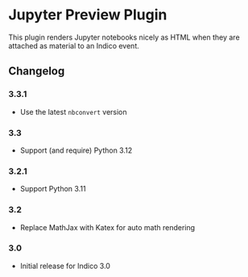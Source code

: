 # Jupyter Preview Plugin

This plugin renders Jupyter notebooks nicely as HTML when they are attached as
material to an Indico event.

## Changelog

### 3.3.1

- Use the latest `nbconvert` version

### 3.3

- Support (and require) Python 3.12

### 3.2.1

- Support Python 3.11

### 3.2

- Replace MathJax with Katex for auto math rendering

### 3.0

- Initial release for Indico 3.0
